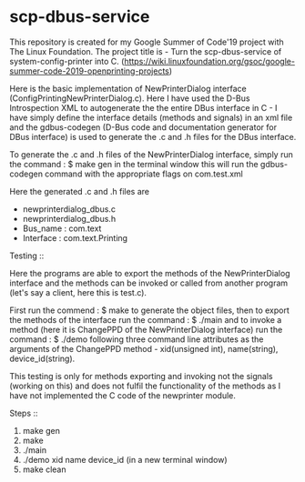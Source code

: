 # scp-dbus-service
This repository is created for my Google Summer of Code'19 project with The Linux Foundation. 
The project title is - Turn the scp-dbus-service of system-config-printer into C. 
(https://wiki.linuxfoundation.org/gsoc/google-summer-code-2019-openprinting-projects)

Here is the basic implementation of NewPrinterDialog interface (ConfigPrintingNewPrinterDialog.c). Here I have used the D-Bus Introspection XML to autogenerate the the entire DBus interface in C - I have simply define the interface details (methods and signals) in an xml file and the gdbus-codegen (D-Bus code and documentation generator for DBus interface) is used to generate the .c and .h files for the DBus interface.

To generate the .c and .h files of the NewPrinterDialog interface, simply run the command : $ make gen in the terminal window this will run the gdbus-codegen command with the appropriate flags on com.test.xml

Here the generated .c and .h files are 
- newprinterdialog_dbus.c 
- newprinterdialog_dbus.h
- Bus_name : com.text
- Interface : com.text.Printing

Testing ::

Here the programs are able to export the methods of the NewPrinterDialog interface and the methods can be invoked or called from another program (let's say a client, here this is test.c). 

First run the commend : $ make to generate the object files, then to export the methods of the interface run the command : $ ./main and to invoke a method (here it is ChangePPD of the NewPrinterDialog interface) run the command : $ ./demo following three command line attributes as the arguments of the ChangePPD method - xid(unsigned int), name(string), device_id(string).

This testing is only for methods exporting and invoking not the signals (working on this) and does not fulfil the functionality of the methods as I have not implemented the C code of the newprinter module.

Steps ::

1. make gen
2. make
3. ./main
4. ./demo xid name device_id (in a new terminal window)
5. make clean

